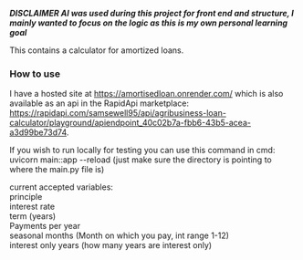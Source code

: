 ***DISCLAIMER AI was used during this project for front end and structure, I mainly wanted to focus on the logic as this is my own personal learning goal***

This contains a calculator for amortized loans.

### How to use ### 

I have a hosted site at https://amortisedloan.onrender.com/ which is also available as an api in the RapidApi marketplace: https://rapidapi.com/samsewell95/api/agribusiness-loan-calculator/playground/apiendpoint_40c02b7a-fbb6-43b5-acea-a3d99be73d74.

If you wish to run locally for testing you can use this command in cmd: uvicorn main::app --reload (just make sure the directory is pointing to where the main.py file is)

current accepted variables:<br>
  principle <br>
  interest rate<br>
  term (years)<br>
  Payments per year<br>
  seasonal months (Month on which you pay, int range 1-12)<br>
  interest only years (how many years are interest only)<br>
